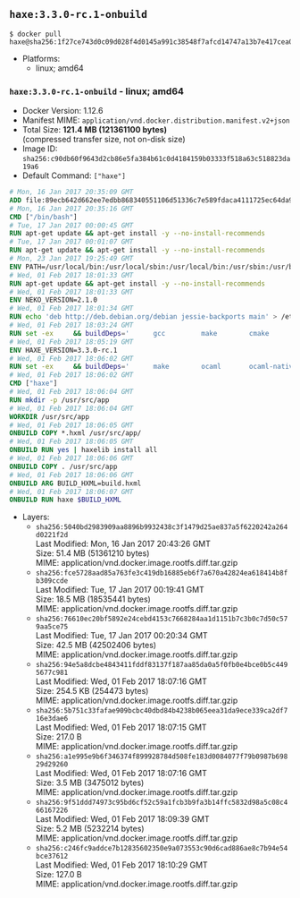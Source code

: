 ## `haxe:3.3.0-rc.1-onbuild`

```console
$ docker pull haxe@sha256:1f27ce743d0c09d028f4d0145a991c38548f7afcd14747a13b7e417cea0eb6ec
```

-	Platforms:
	-	linux; amd64

### `haxe:3.3.0-rc.1-onbuild` - linux; amd64

-	Docker Version: 1.12.6
-	Manifest MIME: `application/vnd.docker.distribution.manifest.v2+json`
-	Total Size: **121.4 MB (121361100 bytes)**  
	(compressed transfer size, not on-disk size)
-	Image ID: `sha256:c90db60f9643d2cb86e5fa384b61c0d4184159b03333f518a63c518823da19a6`
-	Default Command: `["haxe"]`

```dockerfile
# Mon, 16 Jan 2017 20:35:09 GMT
ADD file:89ecb642d662ee7edbb868340551106d51336c7e589fdaca4111725ec64da957 in / 
# Mon, 16 Jan 2017 20:35:16 GMT
CMD ["/bin/bash"]
# Tue, 17 Jan 2017 00:00:45 GMT
RUN apt-get update && apt-get install -y --no-install-recommends 		ca-certificates 		curl 		wget 	&& rm -rf /var/lib/apt/lists/*
# Tue, 17 Jan 2017 00:01:07 GMT
RUN apt-get update && apt-get install -y --no-install-recommends 		bzr 		git 		mercurial 		openssh-client 		subversion 				procps 	&& rm -rf /var/lib/apt/lists/*
# Mon, 23 Jan 2017 19:25:49 GMT
ENV PATH=/usr/local/bin:/usr/local/sbin:/usr/local/bin:/usr/sbin:/usr/bin:/sbin:/bin
# Wed, 01 Feb 2017 18:01:33 GMT
RUN apt-get update && apt-get install -y --no-install-recommends 		libgc1c2 		zlib1g 		libpcre3 	&& rm -rf /var/lib/apt/lists/*
# Wed, 01 Feb 2017 18:01:33 GMT
ENV NEKO_VERSION=2.1.0
# Wed, 01 Feb 2017 18:01:34 GMT
RUN echo 'deb http://deb.debian.org/debian jessie-backports main' > /etc/apt/sources.list.d/jessie-backports.list
# Wed, 01 Feb 2017 18:03:24 GMT
RUN set -ex 	&& buildDeps=' 		gcc 		make 		cmake 		libgc-dev 		libssl-dev 		libpcre3-dev 		zlib1g-dev 		apache2-dev 		libmariadb-client-lgpl-dev-compat 		libsqlite3-dev 		libmbedtls-dev 		libgtk2.0-dev 	' 	&& apt-get update && apt-get install -y $buildDeps --no-install-recommends && rm -rf /var/lib/apt/lists/* 		&& wget -O neko.tar.gz "http://nekovm.org/media/neko-2.1.0-src.tar.gz" 	&& echo "0c93d5fe96240510e2d1975ae0caa9dd8eadf70d916a868684f66a099a4acf96 *neko.tar.gz" | sha256sum -c - 	&& mkdir -p /usr/src/neko 	&& tar -xC /usr/src/neko --strip-components=1 -f neko.tar.gz 	&& rm neko.tar.gz 	&& cd /usr/src/neko 	&& cmake -DRELOCATABLE=OFF . 	&& make 	&& make install 		&& apt-get purge -y --auto-remove $buildDeps 	&& rm -rf /usr/src/neko ~/.cache
# Wed, 01 Feb 2017 18:05:19 GMT
ENV HAXE_VERSION=3.3.0-rc.1
# Wed, 01 Feb 2017 18:06:02 GMT
RUN set -ex 	&& buildDeps=' 		make 		ocaml 		ocaml-native-compilers 		camlp4 		libxml-light-ocaml-dev 		ocaml-findlib 		zlib1g-dev 		libpcre3-dev 	' 	&& apt-get update && apt-get install -y $buildDeps --no-install-recommends && rm -rf /var/lib/apt/lists/* 		&& git clone --recursive --depth 1 --branch 3.3.0-rc1 "https://github.com/HaxeFoundation/haxe.git" /usr/src/haxe 	&& cd /usr/src/haxe 	&& make OCAMLOPT=ocamlopt.opt 	&& make install INSTALL_DIR=/usr/local 	&& cd / && haxelib setup /usr/local/lib/haxe/lib 		&& apt-get purge -y --auto-remove $buildDeps 	&& rm -rf /usr/src/haxe ~/.cache
# Wed, 01 Feb 2017 18:06:02 GMT
CMD ["haxe"]
# Wed, 01 Feb 2017 18:06:04 GMT
RUN mkdir -p /usr/src/app
# Wed, 01 Feb 2017 18:06:04 GMT
WORKDIR /usr/src/app
# Wed, 01 Feb 2017 18:06:05 GMT
ONBUILD COPY *.hxml /usr/src/app/
# Wed, 01 Feb 2017 18:06:05 GMT
ONBUILD RUN yes | haxelib install all
# Wed, 01 Feb 2017 18:06:06 GMT
ONBUILD COPY . /usr/src/app
# Wed, 01 Feb 2017 18:06:06 GMT
ONBUILD ARG BUILD_HXML=build.hxml
# Wed, 01 Feb 2017 18:06:07 GMT
ONBUILD RUN haxe $BUILD_HXML
```

-	Layers:
	-	`sha256:5040bd2983909aa8896b9932438c3f1479d25ae837a5f6220242a264d0221f2d`  
		Last Modified: Mon, 16 Jan 2017 20:43:26 GMT  
		Size: 51.4 MB (51361210 bytes)  
		MIME: application/vnd.docker.image.rootfs.diff.tar.gzip
	-	`sha256:fce5728aad85a763fe3c419db16885eb6f7a670a42824ea618414b8fb309ccde`  
		Last Modified: Tue, 17 Jan 2017 00:19:41 GMT  
		Size: 18.5 MB (18535441 bytes)  
		MIME: application/vnd.docker.image.rootfs.diff.tar.gzip
	-	`sha256:76610ec20bf5892e24cebd4153c7668284aa1d1151b7c3b0c7d50c579aa5ce75`  
		Last Modified: Tue, 17 Jan 2017 00:20:34 GMT  
		Size: 42.5 MB (42502406 bytes)  
		MIME: application/vnd.docker.image.rootfs.diff.tar.gzip
	-	`sha256:94e5a8dcbe4843411fddf83137f187aa85da0a5f0fb0e4bce0b5c4495677c981`  
		Last Modified: Wed, 01 Feb 2017 18:07:16 GMT  
		Size: 254.5 KB (254473 bytes)  
		MIME: application/vnd.docker.image.rootfs.diff.tar.gzip
	-	`sha256:5b751c33fafae909bcbc40dbd84b4238b065eea31da9ece339ca2df716e3dae6`  
		Last Modified: Wed, 01 Feb 2017 18:07:15 GMT  
		Size: 217.0 B  
		MIME: application/vnd.docker.image.rootfs.diff.tar.gzip
	-	`sha256:a1e995e9b6f346374f899928784d508fe183d0084077f79b0987b69829d29260`  
		Last Modified: Wed, 01 Feb 2017 18:07:16 GMT  
		Size: 3.5 MB (3475012 bytes)  
		MIME: application/vnd.docker.image.rootfs.diff.tar.gzip
	-	`sha256:9f51ddd74973c95bd6cf52c59a1fcb3b9fa3b14ffc5832d98a5c08c466167226`  
		Last Modified: Wed, 01 Feb 2017 18:09:39 GMT  
		Size: 5.2 MB (5232214 bytes)  
		MIME: application/vnd.docker.image.rootfs.diff.tar.gzip
	-	`sha256:c246fc9addce7b12835602350e9a073553c90d6cad886ae8c7b94e54bce37612`  
		Last Modified: Wed, 01 Feb 2017 18:10:29 GMT  
		Size: 127.0 B  
		MIME: application/vnd.docker.image.rootfs.diff.tar.gzip
